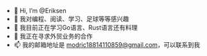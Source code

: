 - 👋 Hi, I’m @Eriksen
- 👀 我对编程、阅读、学习、足球等等感兴趣
- 🌱 我目前正在学习Go语言、Rust语言还有料理
- 💞️ 我正在寻求外贸业务的合作
- 📫 我的邮箱地址是 modric18814110859@gmail.com，可以联系到我

<!---
DannemannEriksen/DannemannEriksen is a ✨ special ✨ repository because its `README.md` (this file) appears on your GitHub profile.
You can click the Preview link to take a look at your changes.
--->
